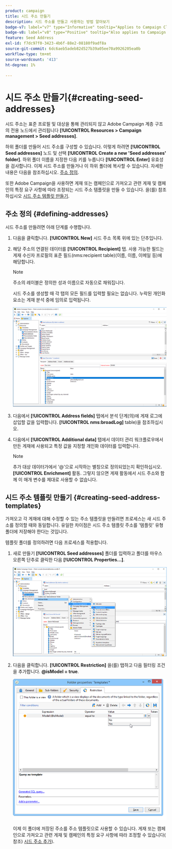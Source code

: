 ```yaml
---
product: campaign
title: 시드 주소 만들기
description: 시드 주소를 만들고 사용하는 방법 알아보기
badge-v7: label="v7" type="Informative" tooltip="Applies to Campaign Classic v7"
badge-v8: label="v8" type="Positive" tooltip="Also applies to Campaign v8"
feature: Seed Address
exl-id: f7dc97f0-3423-4b6f-88e2-08180f9adf8a
source-git-commit: 6dc6aeb5adeb82d527b39a05ee70a9926205ea0b
workflow-type: tm+mt
source-wordcount: '413'
ht-degree: 1%

---
```


# 시드 주소 만들기{#creating-seed-addresses}



시드 주소는 표준 프로필 및 대상을 통해 관리되지 않고 Adobe Campaign 계층 구조의 전용 노드에서 관리됩니다 **[!UICONTROL Resources > Campaign management > Seed addresses]**.

하위 폴더를 만들어 시드 주소를 구성할 수 있습니다. 이렇게 하려면 **[!UICONTROL Seed addresses]** 노드 및 선택 **[!UICONTROL Create a new 'Seed addresses' folder]**. 하위 폴더 이름을 지정한 다음 키를 누릅니다 **[!UICONTROL Enter]** 유효성을 검사합니다. 이제 시드 주소를 만들거나 이 하위 폴더에 복사할 수 있습니다. 자세한 내용은 다음을 참조하십시오. [주소 정의](#defining-addresses).

또한 Adobe Campaign을 사용하면 게재 또는 캠페인으로 가져오고 관련 게재 및 캠페인의 특정 요구 사항에 따라 조정되는 시드 주소 템플릿을 만들 수 있습니다. 을(를) 참조하십시오 [시드 주소 템플릿 만들기](#creating-seed-address-templates).

## 주소 정의 {#defining-addresses}

시드 주소를 만들려면 아래 단계를 수행합니다.

1. 다음을 클릭합니다. **[!UICONTROL New]** 시드 주소 목록 위에 있는 단추입니다.
1. 해당 주소의 연결된 데이터를 **[!UICONTROL Recipient]** 탭. 사용 가능한 필드는 게재 수신자 프로필의 표준 필드(nms:recipient table)(이름, 이름, 이메일 등)에 해당합니다.

   >[!NOTE]
   >
   >주소의 레이블은 정의한 성과 이름으로 자동으로 채워집니다.
   >
   >시드 주소를 생성할 때 각 탭의 모든 필드를 입력할 필요는 없습니다. 누락된 개인화 요소는 게재 분석 중에 임의로 입력됩니다.

   ![](assets/s_ncs_user_seedlist_new_address.png)

1. 다음에서 **[!UICONTROL Address fields]** 탭에서 분석 단계(의)에 게재 로그에 삽입할 값을 입력합니다. **[!UICONTROL nms:broadLog]** table)을 참조하십시오.

1. 다음에서 **[!UICONTROL Additional data]** 탭에서 데이터 관리 워크플로우에서 만든 게재에 사용되고 특정 값을 지정할 개인화 데이터를 입력합니다.

   >[!NOTE]
   >
   >추가 대상 데이터가에서 &#39;@&#39;으로 시작하는 별칭으로 정의되었는지 확인하십시오. **[!UICONTROL Enrichment]** 활동. 그렇지 않으면 게재 활동에서 시드 주소와 함께 이 매개 변수를 제대로 사용할 수 없습니다.

## 시드 주소 템플릿 만들기 {#creating-seed-address-templates}

가져오고 각 게재에 대해 수정할 수 있는 주소 템플릿을 만들려면 프로세스는 새 시드 주소를 정의할 때와 동일합니다. 유일한 차이점은 시드 주소 템플릿 주소를 &#39;템플릿&#39; 유형 폴더에 저장해야 한다는 것입니다.

템플릿 폴더를 정의하려면 다음 프로세스를 적용합니다.

1. 새로 만들기 **[!UICONTROL Seed addresses]** 폴더를 입력하고 폴더를 마우스 오른쪽 단추로 클릭한 다음 **[!UICONTROL Properties...]**.

   ![](assets/s_ncs_user_seedlist_template_folder.png)

1. 다음을 클릭합니다. **[!UICONTROL Restriction]** 을(를) 탭하고 다음 필터링 조건을 추가합니다. **@isModel = true**.

   ![](assets/s_ncs_user_seedlist_folder_is_model.png)

   이제 이 폴더에 저장된 주소를 주소 템플릿으로 사용할 수 있습니다. 게재 또는 캠페인으로 가져오고 관련 게재 및 캠페인의 특정 요구 사항에 따라 조정할 수 있습니다( 참조) [시드 주소 추가](adding-seed-addresses.md)).
